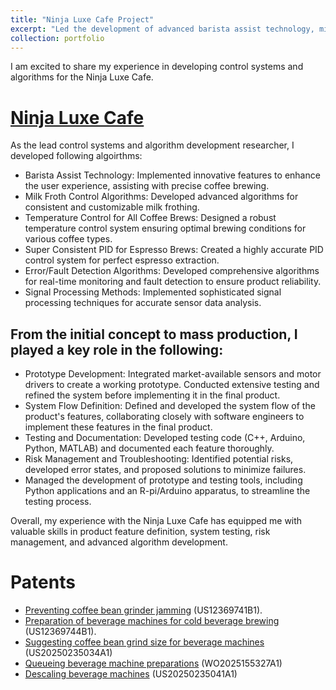 ```yaml
---
title: "Ninja Luxe Cafe Project"
excerpt: "Led the development of advanced barista assist technology, milk froth control algorithms, and temperature control systems for the Ninja Luxe Cafe series.<br/><img src='/images/coffee1.png' width='550' height='600'>"
collection: portfolio
---
```


I am excited to share my experience in developing control systems and algorithms for the Ninja Luxe Cafe. 

[Ninja Luxe Cafe](https://www.ninjakitchen.com/products/ninja-luxe-cafe-premier-series-zidES601)
======
As the lead control systems and algorithm development researcher, I developed following algoirthms:

* Barista Assist Technology: Implemented innovative features to enhance the user experience, assisting with precise coffee brewing.
* Milk Froth Control Algorithms: Developed advanced algorithms for consistent and customizable milk frothing.
* Temperature Control for All Coffee Brews: Designed a robust temperature control system ensuring optimal brewing conditions for various coffee types.
* Super Consistent PID for Espresso Brews: Created a highly accurate PID control system for perfect espresso extraction.
* Error/Fault Detection Algorithms: Developed comprehensive algorithms for real-time monitoring and fault detection to ensure product reliability.
* Signal Processing Methods: Implemented sophisticated signal processing techniques for accurate sensor data analysis.

From the initial concept to mass production, I played a key role in the following:
---

* Prototype Development: Integrated market-available sensors and motor drivers to create a working prototype. Conducted extensive testing and refined the system before implementing it in the final product.
* System Flow Definition: Defined and developed the system flow of the product's features, collaborating closely with software engineers to implement these features in the final product.
* Testing and Documentation: Developed testing code (C++, Arduino, Python, MATLAB) and documented each feature thoroughly.
* Risk Management and Troubleshooting: Identified potential risks, developed error states, and proposed solutions to minimize failures. 
* Managed the development of prototype and testing tools, including Python applications and an R-pi/Arduino apparatus, to streamline the testing process.

Overall, my experience with the Ninja Luxe Cafe has equipped me with valuable skills in product feature definition, system testing, risk management, and advanced algorithm development.

Patents
======
* [Preventing coffee bean grinder jamming](https://patents.google.com/patent/US20250235035A1/en?q=(bekiroglu)&inventor=korkut&oq=korkut+bekiroglu) (US12369741B1). 
* [Preparation of beverage machines for cold beverage brewing](https://patents.google.com/patent/US12369744B1/en?q=(bekiroglu)&inventor=korkut&oq=korkut+bekiroglu) (US12369744B1).
* [Suggesting coffee bean grind size for beverage machines](https://patents.google.com/patent/US20250235034A1/en?q=(bekiroglu)&inventor=korkut&oq=korkut+bekiroglu) (US20250235034A1)
* [Queueing beverage machine preparations](https://patents.google.com/patent/WO2025155327A1/en?q=(bekiroglu)&inventor=korkut&oq=korkut+bekiroglu) (WO2025155327A1)
* [Descaling beverage machines](https://patents.google.com/patent/US20250235041A1/en?q=(bekiroglu)&inventor=korkut&oq=korkut+bekiroglu) (US20250235041A1)

